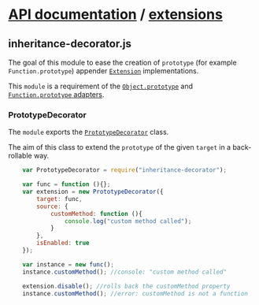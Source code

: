 # [API documentation](../../index.md) / [extensions](../index.md)

## inheritance-decorator.js

The goal of this module to ease the creation of `prototype` (for example `Function.prototype`) appender [`Extension`](../Extension.md) implementations.

This `module` is a requirement of the [`Object.prototype`](../inheritance-object/index.md) and [`Function.prototype` adapters](../inheritance-function/index.md).

### <a name="PrototypeDecorator"></a>PrototypeDecorator

The `module` exports the [`PrototypeDecorator`](PrototypeDecorator.md) class.

The aim of this class to extend the `prototype` of the given `target` in a back-rollable way.

```js
    var PrototypeDecorator = require("inheritance-decorator");

    var func = function (){};
    var extension = new PrototypeDecorator({
        target: func,
        source: {
            customMethod: function (){
                console.log("custom method called");
            }
        },
        isEnabled: true
    });

    var instance = new func();
    instance.customMethod(); //console: "custom method called"

    extension.disable(); //rolls back the customMethod property
    instance.customMethod(); //error: customMethod is not a function
```

